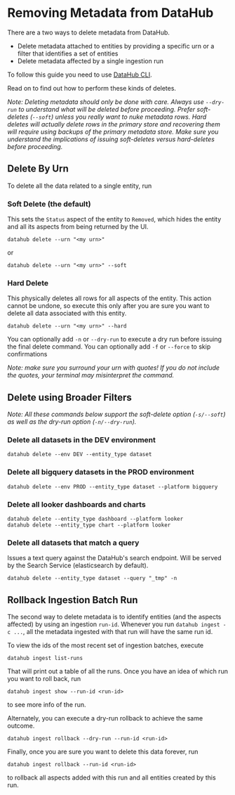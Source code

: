 # Removing Metadata from DataHub

There are a two ways to delete metadata from DataHub. 
- Delete metadata attached to entities by providing a specific urn or a filter that identifies a set of entities
- Delete metadata affected by a single ingestion run

To follow this guide you need to use [DataHub CLI](../cli.md).

Read on to find out how to perform these kinds of deletes.

_Note: Deleting metadata should only be done with care. Always use `--dry-run` to understand what will be deleted before proceeding. Prefer soft-deletes (`--soft`) unless you really want to nuke metadata rows. Hard deletes will actually delete rows in the primary store and recovering them will require using backups of the primary metadata store. Make sure you understand the implications of issuing soft-deletes versus hard-deletes before proceeding._ 

## Delete By Urn

To delete all the data related to a single entity, run

### Soft Delete (the default)

This sets the `Status` aspect of the entity to `Removed`, which hides the entity and all its aspects from being returned by the UI.
```
datahub delete --urn "<my urn>"
```
or
```
datahub delete --urn "<my urn>" --soft
```

### Hard Delete

This physically deletes all rows for all aspects of the entity. This action cannot be undone, so execute this only after you are sure you want to delete all data associated with this entity. 

```
datahub delete --urn "<my urn>" --hard
```

You can optionally add `-n` or `--dry-run` to execute a dry run before issuing the final delete command.
You can optionally add `-f` or `--force` to skip confirmations

_Note: make sure you surround your urn with quotes! If you do not include the quotes, your terminal may misinterpret the command._

## Delete using Broader Filters

_Note: All these commands below support the soft-delete option (`-s/--soft`) as well as the dry-run option (`-n/--dry-run`)._ 

### Delete all datasets in the DEV environment
```
datahub delete --env DEV --entity_type dataset
```

### Delete all bigquery datasets in the PROD environment
```
datahub delete --env PROD --entity_type dataset --platform bigquery
```

### Delete all looker dashboards and charts
```
datahub delete --entity_type dashboard --platform looker
datahub delete --entity_type chart --platform looker
```

### Delete all datasets that match a query
Issues a text query against the DataHub's search endpoint. Will be served by the Search Service (elasticsearch by default).

```
datahub delete --entity_type dataset --query "_tmp" -n
```

## Rollback Ingestion Batch Run

The second way to delete metadata is to identify entities (and the aspects affected) by using an ingestion `run-id`. Whenever you run `datahub ingest -c ...`, all the metadata ingested with that run will have the same run id.

To view the ids of the most recent set of ingestion batches, execute

```
datahub ingest list-runs
```

That will print out a table of all the runs. Once you have an idea of which run you want to roll back, run

```
datahub ingest show --run-id <run-id>
```

to see more info of the run.

Alternately, you can execute a dry-run rollback to achieve the same outcome. 
```
datahub ingest rollback --dry-run --run-id <run-id>
```

Finally, once you are sure you want to delete this data forever, run

```
datahub ingest rollback --run-id <run-id>
```

to rollback all aspects added with this run and all entities created by this run.
